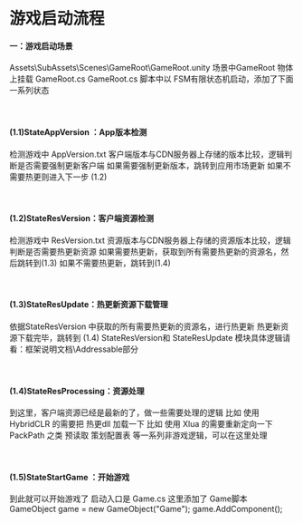 # 游戏启动流程

#### 一：游戏启动场景
Assets\SubAssets\Scenes\GameRoot\GameRoot.unity
场景中GameRoot 物体上挂载 GameRoot.cs
GameRoot.cs 脚本中以 FSM有限状态机启动，添加了下面一系列状态
<br><br><br>

#### (1.1)StateAppVersion ：App版本检测
检测游戏中 AppVersion.txt 客户端版本与CDN服务器上存储的版本比较，逻辑判断是否需要强制更新客户端
如果需要强制更新版本，跳转到应用市场更新
如果不需要热更则进入下一步 (1.2)
<br><br><br>

#### (1.2)StateResVersion：客户端资源检测
检测游戏中 ResVersion.txt 资源版本与CDN服务器上存储的资源版本比较，逻辑判断是否需要热更新资源
如果需要热更新，获取到所有需要热更新的资源名，然后跳转到(1.3)
如果不需要热更新，跳转到(1.4)
<br><br><br>

#### (1.3)StateResUpdate：热更新资源下载管理
依据StateResVersion 中获取的所有需要热更新的资源名，进行热更新
热更新资源下载完毕，跳转到 (1.4)
StateResVersion和 StateResUpdate 模块具体逻辑请看：框架说明文档\Addressable部分
<br><br><br>

#### (1.4)StateResProcessing：资源处理
到这里，客户端资源已经是最新的了，做一些需要处理的逻辑
比如 使用HybridCLR 的需要把 热更dll 加载一下
比如 使用 Xlua 的需要重新定向一下 PackPath 之类
预读取 策划配置表
等一系列非游戏逻辑，可以在这里处理
<br><br><br>

#### (1.5)StateStartGame ：开始游戏
到此就可以开始游戏了
启动入口是 Game.cs 这里添加了 Game脚本
GameObject game = new GameObject("Game");
game.AddComponent<Game>();
<br><br><br>











